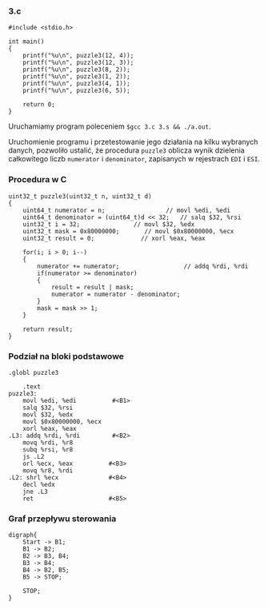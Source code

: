 ### 3.c

```c=
#include <stdio.h>

int main()
{
    printf("%u\n", puzzle3(12, 4));
    printf("%u\n", puzzle3(12, 3));
    printf("%u\n", puzzle3(8, 2));
    printf("%u\n", puzzle3(1, 2));
    printf("%u\n", puzzle3(4, 1));
    printf("%u\n", puzzle3(6, 5));

    return 0;
}
```

Uruchamiamy program poleceniem `$gcc 3.c 3.s && ./a.out`.

Uruchomienie programu i przetestowanie jego działania na kilku wybranych danych, pozwoliło ustalić, że procedura `puzzle3` oblicza wynik dzielenia całkowitego liczb `numerator` i `denominator`, zapisanych w rejestrach `EDI` i `ESI`.

### Procedura w C

```c=
uint32_t puzzle3(uint32_t n, uint32_t d)
{
    uint64_t numerator = n;                 // movl %edi, %edi
    uint64_t denominator = (uint64_t)d << 32;   // salq $32, %rsi
    uint32_t i = 32;               // movl $32, %edx
    uint32_t mask = 0x80000000;       // movl $0x80000000, %ecx
    uint32_t result = 0;             // xorl %eax, %eax

    for(i; i > 0; i--)
    {
        numerator += numerator;                  // addq %rdi, %rdi
        if(numerator >= denominator)
        {
            result = result | mask;
            numerator = numerator - denominator;
        }
        mask = mask >> 1;
    }

    return result;
}
```

### Podział na bloki podstawowe

```
.globl puzzle3

    .text
puzzle3:
    movl %edi, %edi          #<B1>
    salq $32, %rsi
    movl $32, %edx
    movl $0x80000000, %ecx
    xorl %eax, %eax
.L3: addq %rdi, %rdi         #<B2>
    movq %rdi, %r8
    subq %rsi, %r8
    js .L2
    orl %ecx, %eax          #<B3>
    movq %r8, %rdi
.L2: shrl %ecx              #<B4>
    decl %edx
    jne .L3
    ret                     #<B5>
```

### Graf przepływu sterowania

```graphviz
digraph{
	Start -> B1;
    B1 -> B2;
    B2 -> B3, B4;
    B3 -> B4;
    B4 -> B2, B5;
    B5 -> STOP;

    STOP;
}
```

